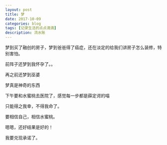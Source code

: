 ```yaml
---
layout: post
title: 梦
date: 2017-10-09
categories: blog
tags: [记录生活的点点滴滴]
description: 流水账
---
```


梦到买了融创的房子，梦到爸爸得了癌症，还在淡定的给我们讲房子怎么装修，特别害怕。

前阵子还梦到我怀孕了。。

再之前还梦到巫婆

梦真是神奇的东西

下午要和水蜜桃去医院了，感觉每一步都是薛定谔的喵

只能得之我幸，不得我命了。

要相信自己，相信水蜜桃。


嗯嗯，还好结果是好的！

我要兑现承诺了。










 















